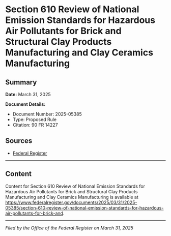 # Section 610 Review of National Emission Standards for Hazardous Air Pollutants for Brick and Structural Clay Products Manufacturing and Clay Ceramics Manufacturing

## Summary

**Date:** March 31, 2025

**Document Details:**
- Document Number: 2025-05385
- Type: Proposed Rule
- Citation: 90 FR 14227

## Sources
- [Federal Register](https://www.federalregister.gov/documents/2025/03/31/2025-05385/section-610-review-of-national-emission-standards-for-hazardous-air-pollutants-for-brick-and)

---

## Content

Content for Section 610 Review of National Emission Standards for Hazardous Air Pollutants for Brick and Structural Clay Products Manufacturing and Clay Ceramics Manufacturing is available at https://www.federalregister.gov/documents/2025/03/31/2025-05385/section-610-review-of-national-emission-standards-for-hazardous-air-pollutants-for-brick-and.

---

*Filed by the Office of the Federal Register on March 31, 2025*
